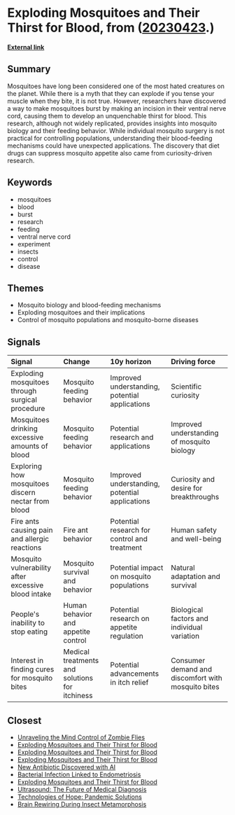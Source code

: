 # __Exploding Mosquitoes and Their Thirst for Blood__, from ([20230423](https://kghosh.substack.com/p/20230423).)

__[External link](https://entomologytoday.org/2020/03/19/when-a-mosquito-cant-stop-drinking-blood-the-result-isnt-pretty/)__



## Summary

Mosquitoes have long been considered one of the most hated creatures on the planet. While there is a myth that they can explode if you tense your muscle when they bite, it is not true. However, researchers have discovered a way to make mosquitoes burst by making an incision in their ventral nerve cord, causing them to develop an unquenchable thirst for blood. This research, although not widely replicated, provides insights into mosquito biology and their feeding behavior. While individual mosquito surgery is not practical for controlling populations, understanding their blood-feeding mechanisms could have unexpected applications. The discovery that diet drugs can suppress mosquito appetite also came from curiosity-driven research.

## Keywords

* mosquitoes
* blood
* burst
* research
* feeding
* ventral nerve cord
* experiment
* insects
* control
* disease

## Themes

* Mosquito biology and blood-feeding mechanisms
* Exploding mosquitoes and their implications
* Control of mosquito populations and mosquito-borne diseases

## Signals

| Signal                                              | Change                                         | 10y horizon                                    | Driving force                                      |
|:----------------------------------------------------|:-----------------------------------------------|:-----------------------------------------------|:---------------------------------------------------|
| Exploding mosquitoes through surgical procedure     | Mosquito feeding behavior                      | Improved understanding, potential applications | Scientific curiosity                               |
| Mosquitoes drinking excessive amounts of blood      | Mosquito feeding behavior                      | Potential research and applications            | Improved understanding of mosquito biology         |
| Exploring how mosquitoes discern nectar from blood  | Mosquito feeding behavior                      | Improved understanding, potential applications | Curiosity and desire for breakthroughs             |
| Fire ants causing pain and allergic reactions       | Fire ant behavior                              | Potential research for control and treatment   | Human safety and well-being                        |
| Mosquito vulnerability after excessive blood intake | Mosquito survival and behavior                 | Potential impact on mosquito populations       | Natural adaptation and survival                    |
| People's inability to stop eating                   | Human behavior and appetite control            | Potential research on appetite regulation      | Biological factors and individual variation        |
| Interest in finding cures for mosquito bites        | Medical treatments and solutions for itchiness | Potential advancements in itch relief          | Consumer demand and discomfort with mosquito bites |

## Closest

* [Unraveling the Mind Control of Zombie Flies](7716ffd31f1b9f566bacf04995fd94f9)
* [Exploding Mosquitoes and Their Thirst for Blood](65c4c98af74c4b7813fc98ee7bb1d0d2)
* [Exploding Mosquitoes and Their Thirst for Blood](65c4c98af74c4b7813fc98ee7bb1d0d2)
* [Exploding Mosquitoes and Their Thirst for Blood](65c4c98af74c4b7813fc98ee7bb1d0d2)
* [New Antibiotic Discovered with AI](bb7069f38ff720f7c4d690177ec5d9f9)
* [Bacterial Infection Linked to Endometriosis](6df4f7525be593be2a48f96ee7e49dd2)
* [Exploding Mosquitoes and Their Thirst for Blood](65c4c98af74c4b7813fc98ee7bb1d0d2)
* [Ultrasound: The Future of Medical Diagnosis](c9345a6fe24c9e6f7b967d1ed91a2f95)
* [Technologies of Hope: Pandemic Solutions](d44d0c046d2ee3330a2d40cfccdfc0d3)
* [Brain Rewiring During Insect Metamorphosis](bcf5820227220a93cb3923e1d8c64a6c)
